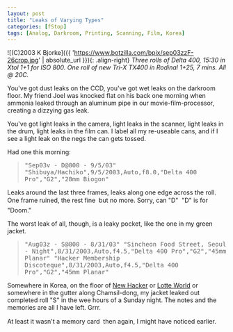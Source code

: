 ```yaml
---
layout: post
title: "Leaks of Varying Types"
categories: [fStop]
tags: [Analog, Darkroom, Printing, Scanning, Film, Korea]
---
```



![(C)2003 K Bjorke]({{ 'https://www.botzilla.com/bpix/sep03zzF-26crop.jpg' | absolute_url }}){: .align-right}
<i>Three rolls of Delta 400, 15:30 in Xtol 1+1 for ISO 800. One roll of new Tri-X TX400 in Rodinal 1+25, 7 mins. All @ 20C.</i>

You've got dust leaks on the CCD, you've got wet leaks on the darkroom floor. My friend Joel was knocked flat on his back one morning when ammonia leaked through an aluminum pipe in our movie-film-processor, creating a dizzying gas leak.

You've got light leaks in the camera, light leaks in the scanner, light leaks in the drum, light leaks in the film can. I label all my re-useable cans, and if I see a light leak on the negs the can gets tossed.

Had one this morning:

> <tt>"Sep03v - D@800 - 9/5/03" "Shibuya/Hachiko",9/5/2003,Auto,f8.0,"Delta 400 Pro","G2","28mm Biogon"</tt>

Leaks around the last three frames, leaks along one edge across the roll. One frame ruined, the rest fine &#151; but no more. Sorry, can "D" &#151; "D" is for "Doom."

The worst leak of all, though, is a leaky pocket, like the one in my green jacket.

> <tt>"Aug03z - S@800 - 8/31/03" "Sincheon Food Street, Seoul - Night",8/31/2003,Auto,f4.5,"Delta 400 Pro","G2","45mm Planar"
"Hacker Membership Discoteque",8/31/2003,Auto,f4.5,"Delta 400 Pro","G2","45mm Planar"</tt>

Somewhere in Korea, on the floor of <a href="http://www.giganet.net/clubber/groove/guides/SKorea/seoul.html">New Hacker</a> or <a href="http://www.lotteworld.com/english/e_index.html">Lotte World</a> or somewhere in the gutter along Chamsil-dong, my jacket leaked out completed roll "S" in the wee hours of a Sunday night. The notes and the memories are all I have left. Grrr.

At least it wasn't a memory card &#151; then again, I might have noticed earlier.
